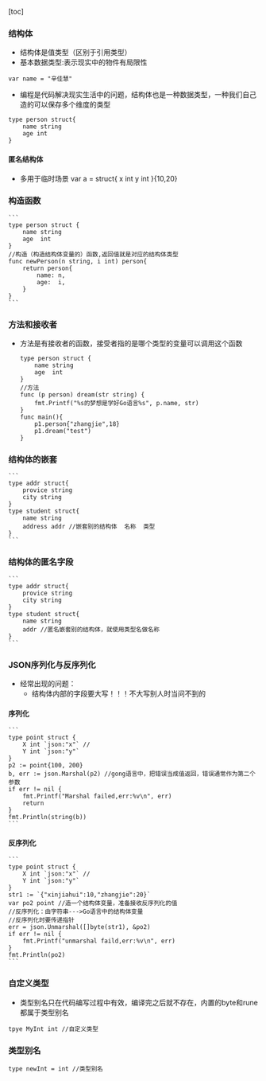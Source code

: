 [toc]
### 结构体
- 结构体是值类型（区别于引用类型）
- 基本数据类型:表示现实中的物件有局限性
```
var name = "辛佳慧"
```
- 编程是代码解决现实生活中的问题，结构体也是一种数据类型，一种我们自己造的可以保存多个维度的类型
```
type person struct{
    name string
    age int
}

```
#### 匿名结构体
- 多用于临时场景
var a = struct{
    x int
    y int
}{10,20}
### 构造函数
    ``` 
    type person struct {
    	name string
    	age  int
    }
    //构造（构造结构体变量的）函数,返回值就是对应的结构体类型
    func newPerson(n string, i int) person{
    	return person{
    		name: n,
    		age:  i,
    	}
    }
    ```
### 方法和接收者
- 方法是有接收者的函数，接受者指的是哪个类型的变量可以调用这个函数
    ```
    type person struct {
    	name string
    	age  int
    }
    //方法
    func (p person) dream(str string) {
	    fmt.Printf("%s的梦想是学好Go语言%s", p.name, str)
    }
    func main(){
        p1.person{"zhangjie",18}
        p1.dream("test") 
    }
    ```
### 结构体的嵌套
    ```
    type addr struct{
	    provice string
	    city string
    }
    type student struct{
	    name string
	    address addr //嵌套别的结构体  名称  类型
    }
    ```
### 结构体的匿名字段
    ```
    type addr struct{
	    provice string
	    city string
    }
    type student struct{
	    name string
	    addr //匿名嵌套别的结构体，就使用类型名做名称
    }
    ```
### JSON序列化与反序列化
- 经常出现的问题：
    - 结构体内部的字段要大写！！！不大写别人时当问不到的
#### 序列化
    ```
	type point struct {
		X int `json:"x"` //
		Y int `json:"y"`
	}
	p2 := point{100, 200}
	b, err := json.Marshal(p2) //gong语言中，把错误当成值返回，错误通常作为第二个参数
	if err != nil {
		fmt.Printf("Marshal failed,err:%v\n", err)
		return
	}
	fmt.Println(string(b))
    ```
#### 反序列化
    ```
	type point struct {
		X int `json:"x"` //
		Y int `json:"y"`
	}
	str1 := `{"xinjiahui":10,"zhangjie":20}`
	var po2 point //造一个结构体变量，准备接收反序列化的值
    //反序列化：由字符串--->Go语言中的结构体变量
	//反序列化时要传递指针
	err = json.Unmarshal([]byte(str1), &po2)
	if err != nil {
		fmt.Printf("unmarshal faild,err:%v\n", err)
	}
	fmt.Println(po2)
    ```

### 自定义类型
- 类型别名只在代码编写过程中有效，编译完之后就不存在，内置的byte和rune都属于类型别名
```
tpye MyInt int //自定义类型
```
### 类型别名
```
type newInt = int //类型别名
```